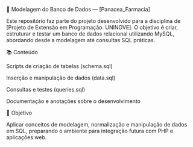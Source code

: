 💾 Modelagem do Banco de Dados — [Panacea_Farmacia]

Este repositório faz parte do projeto desenvolvido para a disciplina de [Projeto de Extensão em Programação. UNINOVE].
O objetivo é criar, estruturar e testar um banco de dados relacional utilizando MySQL, abordando desde a modelagem até consultas SQL práticas.

📚 Conteúdo

Scripts de criação de tabelas (schema.sql)

Inserção e manipulação de dados (data.sql)

Consultas e testes (queries.sql)

Documentação e anotações sobre o desenvolvimento

🚀 Objetivo

Aplicar conceitos de modelagem, normalização e manipulação de dados em SQL, preparando o ambiente para integração futura com PHP e aplicações web.
